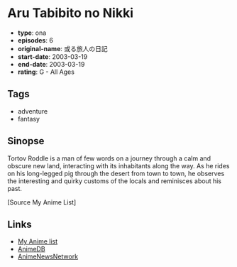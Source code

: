 # Aru Tabibito no Nikki

-   **type**: ona
-   **episodes**: 6
-   **original-name**: 或る旅人の日記
-   **start-date**: 2003-03-19
-   **end-date**: 2003-03-19
-   **rating**: G - All Ages

## Tags

-   adventure
-   fantasy

## Sinopse

Tortov Roddle is a man of few words on a journey through a calm and obscure new land, interacting with its inhabitants along the way. As he rides on his long-legged pig through the desert from town to town, he observes the interesting and quirky customs of the locals and reminisces about his past.

[Source My Anime List]

## Links

-   [My Anime list](https://myanimelist.net/anime/1205/Aru_Tabibito_no_Nikki)
-   [AnimeDB](http://anidb.info/perl-bin/animedb.pl?show=anime&aid=3464)
-   [AnimeNewsNetwork](http://www.animenewsnetwork.com/encyclopedia/anime.php?id=6293)
